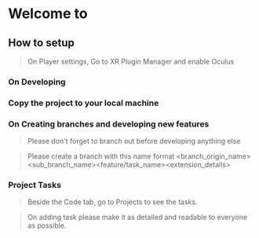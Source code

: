 # Welcome to <Insert name here>


## How to setup

>On Player settings, Go to XR Plugin Manager and enable Oculus
  
### On Developing
  
### Copy the project to your local machine
  
  
### On Creating branches and developing new features
  
>Please don't forget to branch out before developing anything else
  
>Please create a branch with this name format <branch_origin_name><sub_branch_name><feature/task_name><extension_details>
  
  
### Project Tasks

>Beside the Code tab, go to Projects to see the tasks.
  
>On adding task please make it as detailed and readable to everyone as possible.
  
